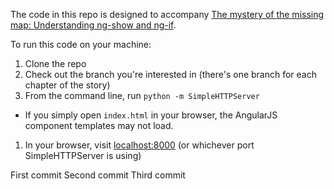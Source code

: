 The code in this repo is designed to accompany [The mystery of the missing map: Understanding ng-show and ng-if](https://medium.com/p/f3c78d04d338).

To run this code on your machine:
1. Clone the repo
1. Check out the branch you're interested in (there's one branch for each chapter of the story)
1. From the command line, run `python -m SimpleHTTPServer`
  * If you simply open `index.html` in your browser, the AngularJS component templates may not load.
1. In your browser, visit [localhost:8000](http://localhost:8000/) (or whichever port SimpleHTTPServer is using)

First commit
Second commit
Third commit
